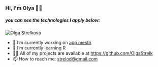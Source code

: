 ### Hi, I'm Olya 👋🕍
##### you can see the technologies I apply below:
![Olga Strelkova](https://user-images.githubusercontent.com/86570826/165323313-fc92ca68-386d-4171-afc2-ed715b155de9.jpg)


- 🔭 I’m currently working on [app mesto](https://github.com/OlgaStrelk/mesto)
- 🌱 I’m currently learning R
- 👨‍💻 All of my projects are available at https://github.com/OlgaStrelk
- 📫 How to reach me: strelod@gmail.com
